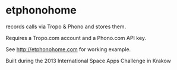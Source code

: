 etphonohome
===========

records calls via Tropo &amp; Phono and stores them.

Requires a Tropo.com account and a Phono.com API key.

See http://etphonohome.com for working example.

Built during the 2013 International Space Apps Challenge in Krakow
